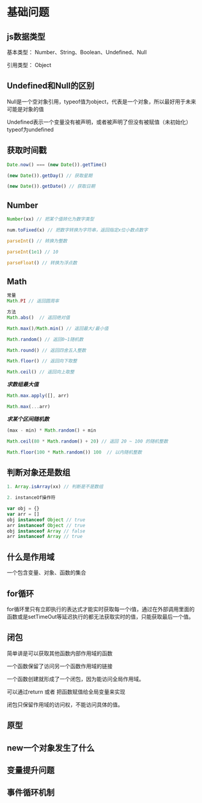 # 基础问题

## js数据类型

基本类型： Number、String、Boolean、Undefined、Null

引用类型： Object

## Undefined和Null的区别

Null是一个空对象引用，typeof值为object，代表是一个对象，所以最好用于未来可能是对象的值

Undefined表示一个变量没有被声明，或者被声明了但没有被赋值（未初始化）typeof为undefined


## 获取时间戳

``` js
Date.now() === (new Date()).getTime()

(new Date()).getDay() // 获取星期

(new Date()).getDate() // 获取日期
```
## Number

``` js
Number(xx) // 把某个值转化为数字类型

num.toFixed(x) // 把数字转换为字符串，返回指定x位小数点数字

parseInt() // 转换为整数 

parseInt(1e1) // 10

parseFloat() // 转换为浮点数
```
## Math

``` js
常量
Math.PI // 返回圆周率

方法
Math.abs()  // 返回绝对值

Math.max()/Math.min() // 返回最大/最小值

Math.random() // 返回0~1随机数

Math.round() // 返回四舍五入整数

Math.floor() // 返回向下取整

Math.ceil() // 返回向上取整
```

***求数组最大值***
``` js
Math.max.apply([], arr)

Math.max(...arr)
```

***求某个区间随机数***

``` js
(max - min) * Math.random() + min

Math.ceil(80 * Math.random() + 20) // 返回 20 ~ 100 的随机整数

Math.floor(100 * Math.random()) 100  // 以内随机整数
```

## 判断对象还是数组

``` js
1. Array.isArray(xx) // 判断是不是数组

2. instanceOf操作符 

var obj = {}
var arr = []
obj instanceof Object // true
arr instanceof Object // true
obj instanceof Array // false
arr instanceof Array // true

```

## 什么是作用域

一个包含变量、对象、函数的集合

## for循环

for循环里只有立即执行的表达式才能实时获取每一个i值，通过在外部调用里面的函数或是setTimeOut等延迟执行的都无法获取实时的值，只能获取最后一个值。

## 闭包

简单讲是可以获取其他函数内部作用域的函数

一个函数保留了访问另一个函数作用域的链接

一个函数创建就形成了一个闭包，因为能访问全局作用域。

可以通过return 或者 把函数赋值给全局变量来实现

闭包只保留作用域的访问权，不能访问具体的值。

## 原型


## new一个对象发生了什么

## 变量提升问题

## 事件循环机制
